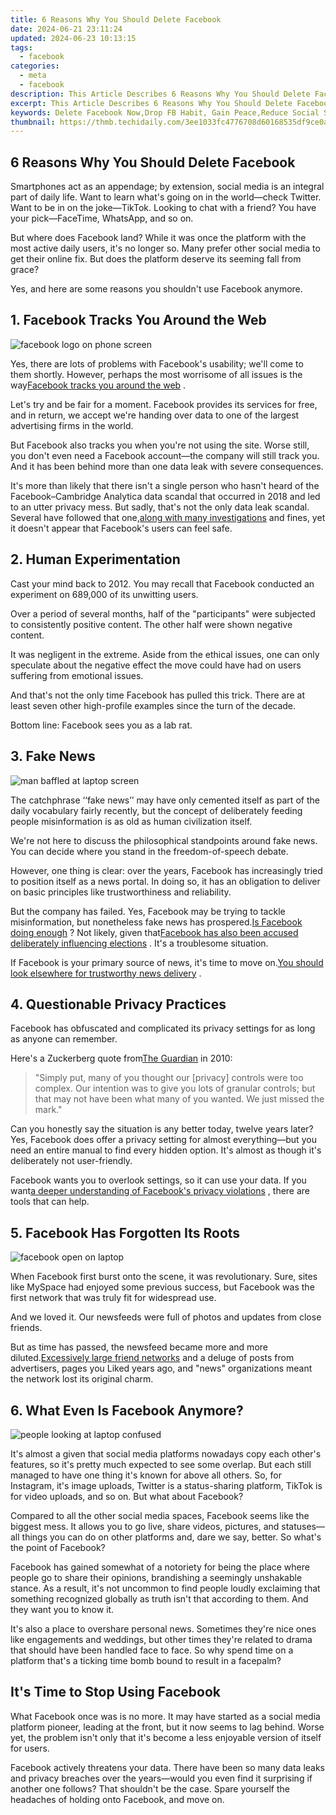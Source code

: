 ```yaml
---
title: 6 Reasons Why You Should Delete Facebook
date: 2024-06-21 23:11:24
updated: 2024-06-23 10:13:15
tags:
  - facebook
categories:
  - meta
  - facebook
description: This Article Describes 6 Reasons Why You Should Delete Facebook
excerpt: This Article Describes 6 Reasons Why You Should Delete Facebook
keywords: Delete Facebook Now,Drop FB Habit, Gain Peace,Reduce Social Stress,Free Time Without FB App,Privacy Boost After FB Remove,Improve Focus Post FB Deletion,Secure Your Online Life
thumbnail: https://thmb.techidaily.com/3ee1033fc4776708d60168535df9ce0ace02b9d450e390888f83793293d3623b.jpg
---
```


## 6 Reasons Why You Should Delete Facebook

 Smartphones act as an appendage; by extension, social media is an integral part of daily life. Want to learn what's going on in the world—check Twitter. Want to be in on the joke—TikTok. Looking to chat with a friend? You have your pick—FaceTime, WhatsApp, and so on.

 But where does Facebook land? While it was once the platform with the most active daily users, it's no longer so. Many prefer other social media to get their online fix. But does the platform deserve its seeming fall from grace?

 Yes, and here are some reasons you shouldn't use Facebook anymore.

## 1\. Facebook Tracks You Around the Web

![facebook logo on phone screen](https://static1.makeuseofimages.com/wordpress/wp-content/uploads/2022/11/facebook-logo-on-phone-screen.jpg)

 Yes, there are lots of problems with Facebook's usability; we'll come to them shortly. However, perhaps the most worrisome of all issues is the way[Facebook tracks you around the web](https://www.makeuseof.com/tag/facebook-tracking-stop/) .

 Let's try and be fair for a moment. Facebook provides its services for free, and in return, we accept we're handing over data to one of the largest advertising firms in the world.

 But Facebook also tracks you when you're not using the site. Worse still, you don't even need a Facebook account—the company will still track you. And it has been behind more than one data leak with severe consequences.

 It's more than likely that there isn't a single person who hasn't heard of the Facebook–Cambridge Analytica data scandal that occurred in 2018 and led to an utter privacy mess. But sadly, that's not the only data leak scandal. Several have followed that one,[along with many investigations](https://www.makeuseof.com/ireland-launches-investigation-facebook-massive-data-leak/) and fines, yet it doesn't appear that Facebook's users can feel safe.

## 2\. Human Experimentation

 Cast your mind back to 2012\. You may recall that Facebook conducted an experiment on 689,000 of its unwitting users.

 Over a period of several months, half of the "participants" were subjected to consistently positive content. The other half were shown negative content.

 It was negligent in the extreme. Aside from the ethical issues, one can only speculate about the negative effect the move could have had on users suffering from emotional issues.

 And that's not the only time Facebook has pulled this trick. There are at least seven other high-profile examples since the turn of the decade.

Bottom line: Facebook sees you as a lab rat.

## 3\. Fake News

![man baffled at laptop screen](https://static1.makeuseofimages.com/wordpress/wp-content/uploads/2022/11/man-baffled-at-laptop-screen.jpg)

 The catchphrase ‘‘fake news’’ may have only cemented itself as part of the daily vocabulary fairly recently, but the concept of deliberately feeding people misinformation is as old as human civilization itself.

 We're not here to discuss the philosophical standpoints around fake news. You can decide where you stand in the freedom-of-speech debate.

 However, one thing is clear: over the years, Facebook has increasingly tried to position itself as a news portal. In doing so, it has an obligation to deliver on basic principles like trustworthiness and reliability.

 But the company has failed. Yes, Facebook may be trying to tackle misinformation, but nonetheless fake news has prospered.[Is Facebook doing enough](https://www.makeuseof.com/is-facebook-doing-enough-misinformation/) ? Not likely, given that[Facebook has also been accused deliberately influencing elections](https://www.makeuseof.com/study-facebook-election-misinformation/) . It's a troublesome situation.

 If Facebook is your primary source of news, it's time to move on.[You should look elsewhere for trustworthy news delivery](https://www.makeuseof.com/tag/trust-news-sites/) .

## 4\. Questionable Privacy Practices

 Facebook has obfuscated and complicated its privacy settings for as long as anyone can remember.

 Here's a Zuckerberg quote from[The Guardian](https://www.theguardian.com/technology/2010/may/24/facebook-revise-privacy-zuckerberg) in 2010:

> "Simply put, many of you thought our \[privacy\] controls were too complex. Our intention was to give you lots of granular controls; but that may not have been what many of you wanted. We just missed the mark."

 Can you honestly say the situation is any better today, twelve years later? Yes, Facebook does offer a privacy setting for almost everything—but you need an entire manual to find every hidden option. It's almost as though it's deliberately not user-friendly.

 Facebook wants you to overlook settings, so it can use your data. If you want[a deeper understanding of Facebook's privacy violations](https://www.makeuseof.com/tag/understand-facebooks-privacy-violations/) , there are tools that can help.

## 5\. Facebook Has Forgotten Its Roots

![facebook open on laptop](https://static1.makeuseofimages.com/wordpress/wp-content/uploads/2022/11/facebook-open-on-laptop.jpg)

 When Facebook first burst onto the scene, it was revolutionary. Sure, sites like MySpace had enjoyed some previous success, but Facebook was the first network that was truly fit for widespread use.

 And we loved it. Our newsfeeds were full of photos and updates from close friends.

 But as time has passed, the newsfeed became more and more diluted.[Excessively large friend networks](https://www.makeuseof.com/tag/5-reasons-start-deleting-facebook-friends/) and a deluge of posts from advertisers, pages you Liked years ago, and "news" organizations meant the network lost its original charm.

## 6\. What Even Is Facebook Anymore?

![people looking at laptop confused](https://static1.makeuseofimages.com/wordpress/wp-content/uploads/2022/11/people-looking-at-laptop-confused.jpg)

 It's almost a given that social media platforms nowadays copy each other's features, so it's pretty much expected to see some overlap. But each still managed to have one thing it's known for above all others. So, for Instagram, it's image uploads, Twitter is a status-sharing platform, TikTok is for video uploads, and so on. But what about Facebook?

 Compared to all the other social media spaces, Facebook seems like the biggest mess. It allows you to go live, share videos, pictures, and statuses—all things you can do on other platforms and, dare we say, better. So what's the point of Facebook?

 Facebook has gained somewhat of a notoriety for being the place where people go to share their opinions, brandishing a seemingly unshakable stance. As a result, it's not uncommon to find people loudly exclaiming that something recognized globally as truth isn't that according to them. And they want you to know it.

 It's also a place to overshare personal news. Sometimes they're nice ones like engagements and weddings, but other times they're related to drama that should have been handled face to face. So why spend time on a platform that's a ticking time bomb bound to result in a facepalm?

## It's Time to Stop Using Facebook

 What Facebook once was is no more. It may have started as a social media platform pioneer, leading at the front, but it now seems to lag behind. Worse yet, the problem isn't only that it's become a less enjoyable version of itself for users.

 Facebook actively threatens your data. There have been so many data leaks and privacy breaches over the years—would you even find it surprising if another one follows? That shouldn't be the case. Spare yourself the headaches of holding onto Facebook, and move on.


<ins class="adsbygoogle"
     style="display:block"
     data-ad-format="autorelaxed"
     data-ad-client="ca-pub-7571918770474297"
     data-ad-slot="1223367746"></ins>



<ins class="adsbygoogle"
     style="display:block"
     data-ad-client="ca-pub-7571918770474297"
     data-ad-slot="8358498916"
     data-ad-format="auto"
     data-full-width-responsive="true"></ins>
